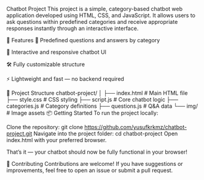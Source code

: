  Chatbot Project
This project is a simple, category-based chatbot web application developed using HTML, CSS, and JavaScript. It allows users to ask questions within predefined categories and receive appropriate responses instantly through an interactive interface.

🚀 Features
🧠 Predefined questions and answers by category

💬 Interactive and responsive chatbot UI

🛠️ Fully customizable structure

⚡ Lightweight and fast — no backend required

📁 Project Structure
chatbot-project/
│
├── index.html         # Main HTML file
├── style.css          # CSS styling
├── script.js          # Core chatbot logic
├── categories.js      # Category definitions
├── questions.js       # Q&A data
└── img/               # Image assets
📦 Getting Started
To run the project locally:

Clone the repository:
git clone https://github.com/yusufkrkmz/chatbot-project.git
Navigate into the project folder:
cd chatbot-project
Open index.html with your preferred browser.

That’s it — your chatbot should now be fully functional in your browser!

🤝 Contributing
Contributions are welcome! If you have suggestions or improvements, feel free to open an issue or submit a pull request.
